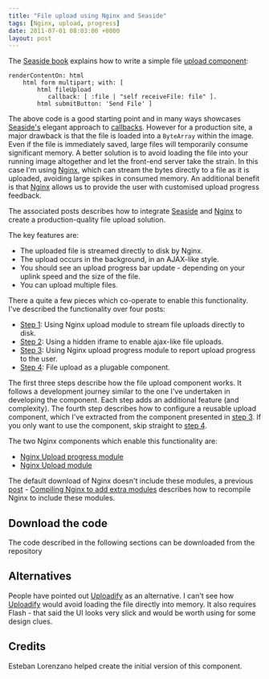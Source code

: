 ```yaml
---
title: "File upload using Nginx and Seaside"
tags: [Nginx, upload, progress]
date: 2011-07-01 08:03:00 +0000
layout: post
---
```

The [Seaside book](http://book.seaside.com) explains how to write a simple file [upload component](http://book.seaside.st/book/fundamentals/forms/fileupload):

```smalltalk
renderContentOn: html
    html form multipart; with: [
        html fileUpload
           callback: [ :file | "self receiveFile: file" ].
        html submitButton: 'Send File' ]
```

The above code is a good starting point and in many ways showcases [Seaside's](http://seaside.st) elegant approach to [callbacks](http://book.seaside.st/book/fundamentals/anchors/callbacks). However for a production site, a major drawback is that the
 file is loaded into a `ByteArray` within the image. Even if the file is immediately saved, large files will temporarily consume significant memory. A better solution is to avoid loading the file into your running image altogether and let the front-end server take the strain. In this case I'm using [Nginx](http://wiki.nginx.org/), which can stream the bytes directly to a file as it is uploaded, avoiding large spikes in consumed memory. An additional benefit is that [Nginx](http://wiki.nginx.org/) allows us to provide the user with customised upload progress feedback.

The associated posts describes how to integrate [Seaside](http://seaside.st) and [Nginx](http://wiki.nginx.org/) to create a production-quality file upload solution.

The key features are:

* The uploaded file is streamed directly to disk by Nginx.
* The upload occurs in the background, in an AJAX-like style.
* You should see an upload progress bar update - depending on your uplink speed and the size of the file.
* You can upload multiple files.

There a quite a few pieces which co-operate to enable this functionality. I've described the functionality over four posts:

* [Step 1](File-upload-using-Nginx-and-Seaside-step-1): Using Nginx upload module to stream file uploads directly to disk.
* [Step 2](File-upload-using-Nginx-and-Seaside-step-2): Using a hidden iframe to enable ajax-like file uploads.
* [Step 3](File-upload-using-Nginx-and-Seaside-step-3): Using Nginx upload progress module to report upload progress to the user.
* [Step 4](Step-4-File-upload-as-a-plugable-component): File upload as a plugable component.

The first three steps describe how the file upload component works. It follows a development journey similar to the one I've undertaken in developing the component. Each step adds an additional feature (and complexity). The fourth step describes how to configure a reusable upload component, which I've extracted from the component presented in [step 3](File-upload-using-Nginx-and-Seaside-step-3). If you only want to use the component, skip straight to [step 4](Step-4-File-upload-as-a-plugable-component).

The two Nginx components which enable this functionality are:

* [Nginx Upload progress module](http://wiki.nginx.org/HttpUploadProgressModule)
* [Nginx Upload module](http://www.grid.net.ru/nginx/upload.en.html)

The default download of Nginx doesn't include these modules, a previous  [post](compiling-nginx-for-extra-modules) - [Compiling Nginx to add extra modules](compiling-nginx-for-extra-modules) describes how to recompile Nginx to include these modules.

## Download the code
The code described in the following sections can be downloaded from the repository [](http://www.squeaksource.com/fileupload)

## Alternatives
People have pointed out [Uploadify](http://www.uploadify.com/documentation/) as an alternative. I can't see how [Uploadify](http://www.uploadify.com/documentation/) would avoid loading the file directly into memory. It also requires Flash  - that said the UI looks very slick and would be worth using for some design clues.

## Credits
Esteban Lorenzano helped create the initial version of this component.

